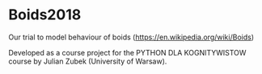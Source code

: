 # Boids2018

Our trial to model behaviour of boids (https://en.wikipedia.org/wiki/Boids)

Developed as a course project for the PYTHON DLA KOGNITYWISTOW course by Julian Zubek (University of Warsaw).
